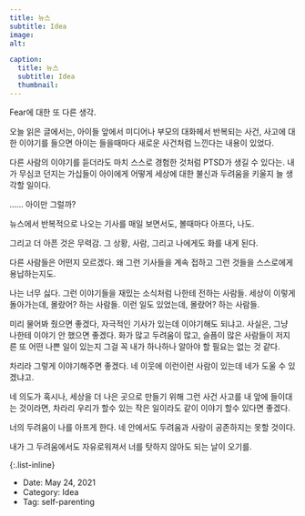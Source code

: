```yaml
---
title: 뉴스
subtitle: Idea
image: 
alt: 

caption:
  title: 뉴스
  subtitle: Idea
  thumbnail: 
---
```


Fear에 대한 또 다른 생각. 

오늘 읽은 글에서는, 아이들 앞에서 미디어나 부모의 대화헤서 반복되는 사건, 사고에 대한 이야기를 들으면 아이는 들을때마다 새로운 사건처럼 느낀다는 내용이 있었다. <br>

다른 사람의 이야기를 듣더라도 마치 스스로 경험한 것처럼 PTSD가 생길 수 있다는. 내가 무심코 던지는 가십들이 아이에게 어떻게 세상에 대한 불신과 두려움을 키울지 늘 생각할 일이다. <br>

...... 아이만 그럴까? <br>

뉴스에서 반복적으로 나오는 기사를 매일 보면서도, 볼때마다 아프다, 나도. <br>

그리고 더 아픈 것은 무력감. 그 상황, 사람, 그리고 나에게도 화를 내게 된다. <br>

다른 사람들은 어떤지 모르겠다. 왜 그런 기사들을 계속 접하고 그런 것들을 스스로에게 용납하는지도. <br>

나는 너무 싫다. 그런 이야기들을 재밌는 소식처럼 나한테 전하는 사람들. 세상이 이렇게 돌아가는데, 몰랐어? 하는 사람들. 이런 일도 있었는데, 몰랐어? 하는 사람들. 

미리 물어봐 줬으면 좋겠다, 자극적인 기사가 있는데 이야기해도 되냐고. 사실은, 그냥 나한테 이야기 안 했으면 좋겠다. 화가 많고 두려움이 많고, 슬픔이 많은 사람들이 저지른 또 어떤 나쁜 일이 있는지 그걸 꼭 내가 하나하나 알아야 할 필요는 없는 것 같다. <br>

차리라 그렇게 이야기해주면 좋겠다. 네 이웃에 이런이런 사람이 있는데 네가 도울 수 있겠냐고. <br>

네 의도가 혹시나, 세상을 더 나은 곳으로 만들기 위해 그런 사건 사고를 내 앞에 들이대는 것이라면, 차라리 우리가 할수 있는 작은 일이라도 같이 이야기 할수 있다면 좋겠다. <br>

너의 두려움이 나를 아프게 한다. 네 안에서도 두려움과 사랑이 공존하지는 못할 것이다. <br>

내가 그 두려움에서도 자유로워져서 너를 탓하지 않아도 되는 날이 오기를. 



<span style="color:green"> </span>
<span style="font-family:Papyrus"></span>



{:.list-inline}
- Date: May 24, 2021
- Category: Idea
- Tag: self-parenting

